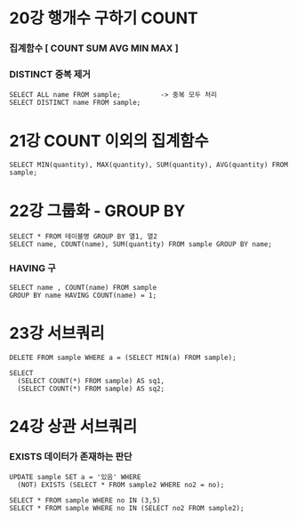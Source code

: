 
# 20강 행개수 구하기 COUNT

### 집계함수 [ COUNT SUM AVG MIN MAX ]

### DISTINCT 중복 제거
```MySQL
SELECT ALL name FROM sample;          -> 중복 모두 처리
SELECT DISTINCT name FROM sample;
```

# 21강 COUNT 이외의 집계함수
```MySQL
SELECT MIN(quantity), MAX(quantity), SUM(quantity), AVG(quantity) FROM sample;
```

# 22강 그룹화 - GROUP BY
```MySQL
SELECT * FROM 테이블명 GROUP BY 열1, 열2
SELECT name, COUNT(name), SUM(quantity) FROM sample GROUP BY name;
```
### HAVING 구
```MySQL
SELECT name , COUNT(name) FROM sample
GROUP BY name HAVING COUNT(name) = 1;
```

# 23강 서브쿼리
```MySQL
DELETE FROM sample WHERE a = (SELECT MIN(a) FROM sample);
```
```MySQL
SELECT
  (SELECT COUNT(*) FROM sample) AS sq1,
  (SELECT COUNT(*) FROM sample) AS sq2;
```

# 24강 상관 서브쿼리

### EXISTS 데이터가 존재하는 판단
```MySQL
UPDATE sample SET a = '있음' WHERE
  (NOT) EXISTS (SELECT * FROM sample2 WHERE no2 = no);
```
```MySQL
SELECT * FROM sample WHERE no IN (3,5)
SELECT * FROM sample WHERE no IN (SELECT no2 FROM sample2);
```



